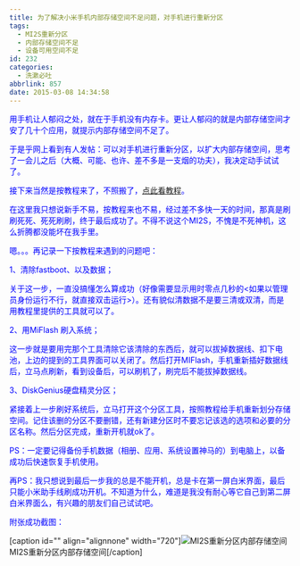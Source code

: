 ```yaml
---
title: 为了解决小米手机内部存储空间不足问题，对手机进行重新分区
tags:
  - MI2S重新分区
  - 内部存储空间不足
  - 设备可用空间不足
id: 232
categories:
  - 洗漱必吐
abbrlink: 857
date: 2015-03-08 14:34:58
---
```


<span style="color: #0000ff;">用手机让人郁闷之处，就在于手机没有内存卡。更让人郁闷的就是内部存储空间才安了几十个应用，就提示内部存储空间不足了。</span>

<span style="color: #0000ff;">于是乎网上看到有人发帖：可以对手机进行重新分区，以扩大内部存储空间，思考了一会儿之后（大概、可能、也许、差不多是一支烟的功夫），我决定动手试试了。</span>

<span style="color: #0000ff;">接下来当然是按教程来了，不照搬了，<span style="color: #ff0000;">[点此看教程](http://www.miui.com/thread-2328708-1-1.html)</span>。</span>

<span style="color: #0000ff;">在这里我只想说新手不易，按教程来也不易，经过差不多快一天的时间，那真是刷刷死死、死死刷刷，终于最后成功了。不得不说这个MI2S，不愧是不死神机，这么折腾都没能坏在我手里。</span>

<span style="color: #0000ff;">嗯。。。再记录一下按教程来遇到的问题吧：</span>

<span style="color: #0000ff;">1、清除fastboot、以及数据；</span>

<span style="color: #0000ff;">关于这一步，一直没搞懂怎么算成功（好像需要显示用时零点几秒的&lt;如果以管理员身份运行不行，就直接双击运行&gt;）。还有貌似清数据不是要三清或双清，而是用教程里提供的工具就可以了。</span>

<span style="color: #0000ff;">2、用MiFlash 刷入系统；</span>

<span style="color: #0000ff;">这一步就是要用完那个工具清除它该清除的东西后，就可以拔掉数据线、扣下电池，上边的提到的工具界面可以关闭了。然后打开MIFlash，手机重新插好数据线后，立马点刷新，看到设备后，可以刷机了，刷完后不能拔掉数据线。</span>

<span style="color: #0000ff;">3、DiskGenius硬盘精灵分区；</span>

<span style="color: #0000ff;">紧接着上一步刷好系统后，立马打开这个分区工具，按照教程给手机重新划分存储空间。记住该删的分区不要删错，还有新建分区时不要忘记该选的选项和必要的分区名称。然后分区完成，重新开机就ok了。</span>

<span style="color: #0000ff;">PS：一定要记得备份手机数据（相册、应用、系统设置神马的）到电脑上，以备成功后快速恢复手机使用。</span>

<span style="color: #0000ff;">再PS：我只想说到最后一步我的总是不能开机，总是卡在第一屏白米界面，最后只能小米助手线刷成功开机。不知道为什么，难道是我没有耐心等它自己到第二屏白米界面么，有兴趣的朋友们自己试试吧。</span>

<span style="color: #0000ff;">附张成功截图：</span>

[caption id="" align="alignnone" width="720"]![MI2S重新分区内部存储空间](http://ww1.sinaimg.cn/large/4eed32f2jw1epyb403y6uj20k00zk40y.jpg) MI2S重新分区内部存储空间[/caption]